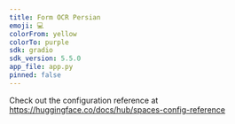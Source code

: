 ```yaml
---
title: Form OCR Persian
emoji: 💻
colorFrom: yellow
colorTo: purple
sdk: gradio
sdk_version: 5.5.0
app_file: app.py
pinned: false
---
```


Check out the configuration reference at https://huggingface.co/docs/hub/spaces-config-reference
